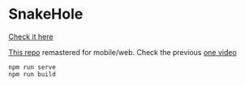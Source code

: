 # SnakeHole

[Check it here](https://virgs.github.io/SnakeHole)

[This repo](https://github.com/virgs/SnakeHole) remastered for mobile/web. Check the previous [one video](https://www.youtube.com/watch?v=EHvzcAGE01c)

    npm run serve
    npm run build
